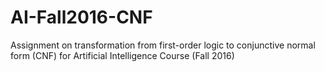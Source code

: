 # AI-Fall2016-CNF
Assignment on transformation from first-order logic to conjunctive normal form (CNF) for Artificial Intelligence Course (Fall 2016)
